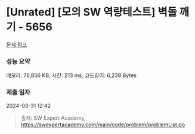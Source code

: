# [Unrated] [모의 SW 역량테스트] 벽돌 깨기 - 5656 

[문제 링크](https://swexpertacademy.com/main/code/problem/problemDetail.do?contestProbId=AWXRQm6qfL0DFAUo) 

### 성능 요약

메모리: 76,856 KB, 시간: 213 ms, 코드길이: 6,238 Bytes

### 제출 일자

2024-03-31 12:42



> 출처: SW Expert Academy, https://swexpertacademy.com/main/code/problem/problemList.do